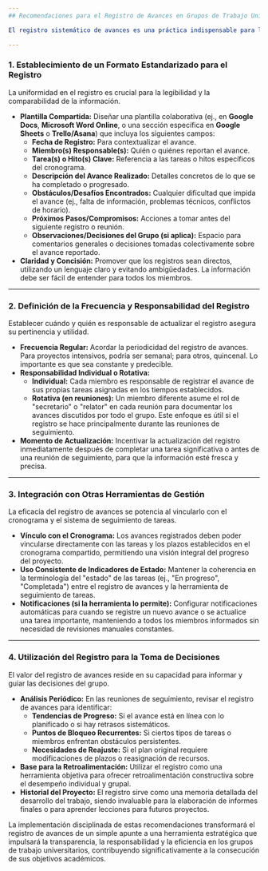 ```yaml
---
## Recomendaciones para el Registro de Avances en Grupos de Trabajo Universitario

El registro sistemático de avances es una práctica indispensable para la gestión transparente y efectiva de cualquier proyecto académico grupal. Más allá de un mero control, esta documentación proporciona una visión clara del progreso colectivo, facilita la identificación de tendencias, y sirve como respaldo de las acciones y decisiones tomadas. Un registro de avances bien implementado fomenta la responsabilidad individual y refuerza la memoria institucional del equipo. A continuación, se detallan recomendaciones para formalizar este proceso en un contexto universitario:

---
```

### 1. Establecimiento de un Formato Estandarizado para el Registro

La uniformidad en el registro es crucial para la legibilidad y la comparabilidad de la información.

* **Plantilla Compartida:** Diseñar una plantilla colaborativa (ej., en **Google Docs**, **Microsoft Word Online**, o una sección específica en **Google Sheets** o **Trello/Asana**) que incluya los siguientes campos:
    * **Fecha de Registro:** Para contextualizar el avance.
    * **Miembro(s) Responsable(s):** Quién o quiénes reportan el avance.
    * **Tarea(s) o Hito(s) Clave:** Referencia a las tareas o hitos específicos del cronograma.
    * **Descripción del Avance Realizado:** Detalles concretos de lo que se ha completado o progresado.
    * **Obstáculos/Desafíos Encontrados:** Cualquier dificultad que impida el avance (ej., falta de información, problemas técnicos, conflictos de horario).
    * **Próximos Pasos/Compromisos:** Acciones a tomar antes del siguiente registro o reunión.
    * **Observaciones/Decisiones del Grupo (si aplica):** Espacio para comentarios generales o decisiones tomadas colectivamente sobre el avance reportado.
* **Claridad y Concisión:** Promover que los registros sean directos, utilizando un lenguaje claro y evitando ambigüedades. La información debe ser fácil de entender para todos los miembros.

---
### 2. Definición de la Frecuencia y Responsabilidad del Registro

Establecer cuándo y quién es responsable de actualizar el registro asegura su pertinencia y utilidad.

* **Frecuencia Regular:** Acordar la periodicidad del registro de avances. Para proyectos intensivos, podría ser semanal; para otros, quincenal. Lo importante es que sea constante y predecible.
* **Responsabilidad Individual o Rotativa:**
    * **Individual:** Cada miembro es responsable de registrar el avance de sus propias tareas asignadas en los tiempos establecidos.
    * **Rotativa (en reuniones):** Un miembro diferente asume el rol de "secretario" o "relator" en cada reunión para documentar los avances discutidos por todo el grupo. Este enfoque es útil si el registro se hace principalmente durante las reuniones de seguimiento.
* **Momento de Actualización:** Incentivar la actualización del registro inmediatamente después de completar una tarea significativa o antes de una reunión de seguimiento, para que la información esté fresca y precisa.

---
### 3. Integración con Otras Herramientas de Gestión

La eficacia del registro de avances se potencia al vincularlo con el cronograma y el sistema de seguimiento de tareas.

* **Vínculo con el Cronograma:** Los avances registrados deben poder vincularse directamente con las tareas y los plazos establecidos en el cronograma compartido, permitiendo una visión integral del progreso del proyecto.
* **Uso Consistente de Indicadores de Estado:** Mantener la coherencia en la terminología del "estado" de las tareas (ej., "En progreso", "Completada") entre el registro de avances y la herramienta de seguimiento de tareas.
* **Notificaciones (si la herramienta lo permite):** Configurar notificaciones automáticas para cuando se registre un nuevo avance o se actualice una tarea importante, manteniendo a todos los miembros informados sin necesidad de revisiones manuales constantes.

---
### 4. Utilización del Registro para la Toma de Decisiones

El valor del registro de avances reside en su capacidad para informar y guiar las decisiones del grupo.

* **Análisis Periódico:** En las reuniones de seguimiento, revisar el registro de avances para identificar:
    * **Tendencias de Progreso:** Si el avance está en línea con lo planificado o si hay retrasos sistemáticos.
    * **Puntos de Bloqueo Recurrentes:** Si ciertos tipos de tareas o miembros enfrentan obstáculos persistentes.
    * **Necesidades de Reajuste:** Si el plan original requiere modificaciones de plazos o reasignación de recursos.
* **Base para la Retroalimentación:** Utilizar el registro como una herramienta objetiva para ofrecer retroalimentación constructiva sobre el desempeño individual y grupal.
* **Historial del Proyecto:** El registro sirve como una memoria detallada del desarrollo del trabajo, siendo invaluable para la elaboración de informes finales o para aprender lecciones para futuros proyectos.

La implementación disciplinada de estas recomendaciones transformará el registro de avances de un simple apunte a una herramienta estratégica que impulsará la transparencia, la responsabilidad y la eficiencia en los grupos de trabajo universitarios, contribuyendo significativamente a la consecución de sus objetivos académicos.
